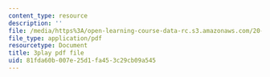 ```yaml
---
content_type: resource
description: ''
file: /media/https%3A/open-learning-course-data-rc.s3.amazonaws.com/20-219-becoming-the-next-bill-nye-writing-and-hosting-the-educational-show-january-iap-2015/81fda60b007e25d1fa453c29cb09a545_RAYbryTHOMA.pdf
file_type: application/pdf
resourcetype: Document
title: 3play pdf file
uid: 81fda60b-007e-25d1-fa45-3c29cb09a545
---
```

